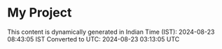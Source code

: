 # My Project

This content is dynamically generated in Indian Time (IST): 2024-08-23 08:43:05 IST
Converted to UTC: 2024-08-23 03:13:05 UTC
